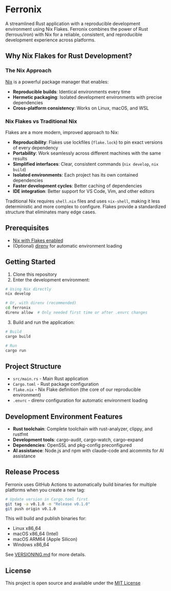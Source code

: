# Ferronix

A streamlined Rust application with a reproducible development environment using Nix Flakes. Ferronix combines the power of Rust (ferrous/iron) with Nix for a reliable, consistent, and reproducible development experience across platforms.

## Why Nix Flakes for Rust Development?

### The Nix Approach

[Nix](https://nixos.org/) is a powerful package manager that enables:
- **Reproducible builds**: Identical environments every time
- **Hermetic packaging**: Isolated development environments with precise dependencies
- **Cross-platform consistency**: Works on Linux, macOS, and WSL

### Nix Flakes vs Traditional Nix

Flakes are a more modern, improved approach to Nix:

- **Reproducibility**: Flakes use lockfiles (`flake.lock`) to pin exact versions of every dependency
- **Portability**: Work seamlessly across different machines with the same results
- **Simplified interfaces**: Clear, consistent commands (`nix develop`, `nix build`)
- **Isolated environments**: Each project has its own contained dependencies
- **Faster development cycles**: Better caching of dependencies
- **IDE integration**: Better support for VS Code, Vim, and other editors

Traditional Nix requires `shell.nix` files and uses `nix-shell`, making it less deterministic and more complex to configure. Flakes provide a standardized structure that eliminates many edge cases.

## Prerequisites

- [Nix with Flakes enabled](https://nixos.org/download.html)
- (Optional) [direnv](https://direnv.net/) for automatic environment loading

## Getting Started

1. Clone this repository
2. Enter the development environment:

```bash
# Using Nix directly
nix develop

# Or, with direnv (recommended)
cd ferronix
direnv allow  # Only needed first time or after .envrc changes
```

3. Build and run the application:

```bash
# Build
cargo build

# Run
cargo run
```

## Project Structure

- `src/main.rs` - Main Rust application
- `Cargo.toml` - Rust package configuration
- `flake.nix` - Nix Flake definition (the core of our reproducible environment)
- `.envrc` - direnv configuration for automatic environment loading

## Development Environment Features

- **Rust toolchain**: Complete toolchain with rust-analyzer, clippy, and rustfmt
- **Development tools**: cargo-audit, cargo-watch, cargo-expand
- **Dependencies**: OpenSSL and pkg-config preconfigured
- **AI assistance**: Node.js and npm with claude-code and aicommits for AI assistance

## Release Process

Ferronix uses GitHub Actions to automatically build binaries for multiple platforms when you create a new tag:

```bash
# Update version in Cargo.toml first
git tag -a v0.1.0 -m "Release v0.1.0"
git push origin v0.1.0
```

This will build and publish binaries for:
- Linux x86_64
- macOS x86_64 (Intel)
- macOS ARM64 (Apple Silicon)
- Windows x86_64

See [VERSIONING.md](VERSIONING.md) for more details.

## License

This project is open source and available under the [MIT License](LICENSE)